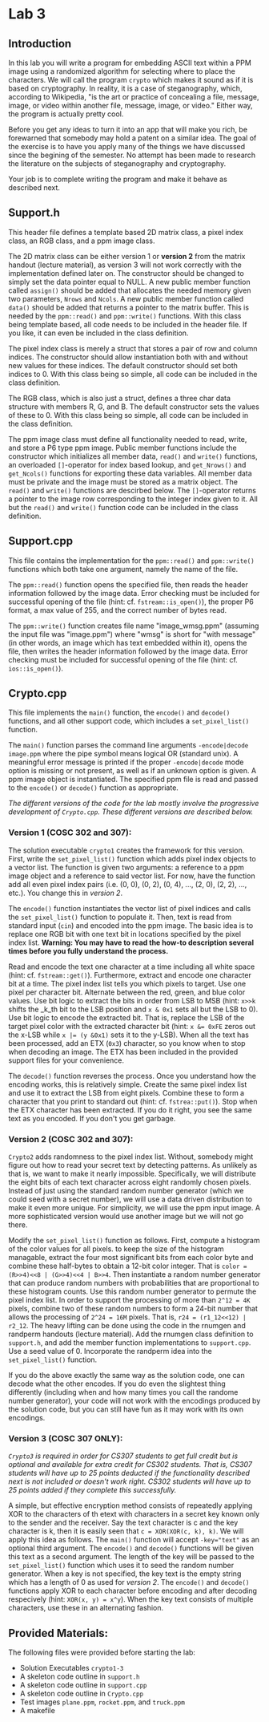 # Lab 3

## Introduction

In this lab you will write a program for embedding ASCII text within a PPM image using a randomized algorithm for selecting where to place the characters. We will call the program `crypto` which makes it sound as if it is based on cryptography. In reality, it is a case of steganography, which, according to Wikipedia, "is the art or practice of concealing a file, message, image, or video within another file, message, image, or video." Either way, the program is actually pretty cool.

Before you get any ideas to turn it into an app that will make you rich, be forewarned that somebody may hold a patent on a similar idea. The goal of the exercise is to have you apply many of the things we have discussed since the begining of the semester. No attempt has been made to research the literature on the subjects of steganography and cryptography.

Your job is to complete writing the program and make it behave as described next.

## Support.h

This header file defines a template based 2D matrix class, a pixel index class, an RGB class, and a ppm image class.

The 2D matrix class can be either version 1 or __version 2__ from the matrix handout (lecture material), as version 3 will not work correctly with the implementation defined later on. The constructor should be changed to simply set the data pointer equal to NULL. A new public member function called `assign()` should be added that allocates the needed memory given two parameters, `Nrows` and `Ncols`. A new public member function called `data()` should be added that returns a pointer to the matrix buffer. This is needed by the `ppm::read()` and `ppm::write()` functions. With this class being template based, all code needs to be included in the header file. If you like, it can even be included in the class definition.

The pixel index class is merely a struct that stores a pair of row and column indices. The constructor should allow instantiation both with and without new values for these indices. The default constructor should set both indices to 0. With this class being so simple, all code can be included in the class definition.

The RGB class, which is also just a struct, defines a three char data structure with members R, G, and B. The default constructor sets the values of these to 0. With this class being so simple, all code can be included in the class definition.

The ppm image class must define all functionality needed to read, write, and store a P6 type ppm image. Public member functions include the constructor which initializes all member data, `read()` and `write()` functions, an overloaded `[]`-operator for index based lookup, and `get_Nrows()` and `get_Ncols()` functions for exporting these data variables. All member data must be private and the image must be stored as a matrix object. The `read()` and `write()` functions are descirbed below. The `[]`-operator returns a pointer to the image row corresponding to the integer index given to it. All but the `read()` and `write()` function code can be included in the class definition.

## Support.cpp

This file contains the implementation for the `ppm::read()` and `ppm::write()` functions which both take one argument, namely the name of the file.

The `ppm::read()` function opens the specified file, then reads the header information followed by the image data. Error checking must be included for successful opening of the file (hint: cf. `fstream::is_open()`), the proper P6 format, a max value of 255, and the correct number of bytes read.

The `ppm::write()` function creates file name "image_wmsg.ppm" (assuming the input file was "image.ppm") where "wmsg" is short for "with message" (in other words, an image which has text embedded within it), opens the file, then writes the header information followed by the image data. Error checking must be included for successful opening of the file (hint: cf. `ios::is_open()`).

## Crypto.cpp

This file implements the `main()` function, the `encode()` and `decode()` functions, and all other support code, which includes a `set_pixel_list()` function.

The `main()` function parses the command line arguments `-encode|decode image.ppm` where the pipe symbol means logical OR (standard unix). A meaningful error message is printed if the proper `-encode|decode` mode option is missing or not present, as well as if an unknown option is given. A ppm image object is instantiated. The specified ppm file is read and passed to the `encode()` or `decode()` function as appropriate.

_The different versions of the code for the lab mostly involve the progressive development of _`Crypto.cpp`_. These different versions are described below._

### Version 1 (COSC 302 and 307):

The solution executable `crypto1` creates the framework for this version. First, write the `set_pixel_list()` function which adds pixel index objects to a vector list. The function is given two arguments: a reference to a ppm image object and a reference to said vector list. For now, have the function add all even pixel index pairs (i.e. (0, 0), (0, 2), (0, 4), ..., (2, 0), (2, 2), ..., etc.). You change this in _version 2_.

The `encode()` function instantiates the vector list of pixel indices and calls the `set_pixel_list()` function to populate it. Then, text is read from standard input (`cin`) and encoded into the ppm image. The basic idea is to replace one RGB bit with one text bit in locations specified by the pixel index list. __Warning: You may have to read the how-to description several times before you fully understand the process.__

Read and encode the text one character at a time including all white space (hint: cf. `fstream::get()`). Furthermore, extract and encode one character bit at a time. The pixel index list tells you which pixels to target. Use one pixel per character bit. Alternate between the red, green, and blue color values. Use bit logic to extract the bits in order from LSB to MSB (hint: `x>>k` shifts the _k_th bit to the LSB position and `x & 0x1` sets all but the LSB to 0). Use bit logic to encode the extracted bit. That is, replace the LSB of the target pixel color with the extracted character bit (hint: `x &= 0xFE` zeros out the x-LSB while `x |= (y &0x1)` sets it to the y-LSB). When all the text has been processed, add an ETX (`0x3`) character, so you know when to stop when decoding an image. The ETX has been included in the provided support files for your convenience.

The `decode()` function reverses the process. Once you understand how the encoding works, this is relatively simple. Create the same pixel index list and use it to extract the LSB from eight pixels. Combine these to form a character that you print to standard out (hint: cf. `fstrea::put()`). Stop when the ETX character has been extracted. If you do it right, you see the same text as you encoded. If you don't you get garbage.

### Version 2 (COSC 302 and 307):

`Crypto2` adds randomness to the pixel index list. Without, somebody might figure out how to read your secret text by detecting patterns. As unlikely as that is, we want to make it nearly impossible. Specifically, we will distribute the eight bits of each text character across eight randomly chosen pixels. Instead of just using the standard random number generator (which we could seed with a secret number), we will use a data driven distribution to make it even more unique. For simplicity, we will use the ppm input image. A more sophisticated version would use another image but we will not go there.

Modify the `set_pixel_list()` function as follows. First, compute a histogram of the color values for all pixels. to keep the size of the histogram managable, extract the four most significant bits from each color byte and combine these half-bytes to obtain a 12-bit color integer. That is `color = (R>>4)<<8 | (G>>4)<<4 | B>>4`. Then instantiate a random number generator that can produce random numbers with probabilities that are proportional to these histogram counts. Use this random number generator to permute the pixel index list. In order to support the processing of more than `2^12 = 4K` pixels, combine two of these random numbers to form a 24-bit number that allows the processing of `2^24 = 16M` pixels. That is, `r24 = (r1_12<<12) | r2_12`. The heavy lifting can be done using the code in the rnumgen and randperm handouts (lecture material). Add the rnumgen class definition to `support.h`, and add the member function implementations to `support.cpp`. Use a seed value of 0. Incorporate the randperm idea into the `set_pixel_list()` function.

If you do the above exactly the same way as the solution code, one can decode what the other encodes. If you do even the slightest thing differently (including when and how many times you call the randome number generator), your code will not work with the encodings produced by the solution code, but you can still have fun as it may work with its own encodings.

### Version 3 (COSC 307 ONLY):

_`Crypto3` is required in order for CS307 students to get full credit but is optional and available for extra credit for CS302 students. That is, CS307 students will have up to 25 points deducted if the functionality described next is not included or doesn't work right. CS302 students will have up to 25 points added if they complete this successfully._

A simple, but effective encryption method consists of repeatedly applying XOR to the characters of th etext with characters in a secret key known only to the sender and the receiver. Say the text character is c and the key character is k, then it is easily seen that `c = XOR(XOR(c, k), k)`. We will apply this idea as follows. The `main()` function will accept `-key="text"` as an optional third argument. The `encode()` and `decode()` functions will be given this text as a second argument. The length of the key will be passed to the `set_pixel_list()` function which uses it to seed the random number generator. When a key is not specified, the key text is the empty string which has a length of 0 as used for _version 2_. The `encode()` and `decode()` functions apply XOR to each character before encoding and after decoding respecively (hint: `XOR(x, y) = x^y`). When the key text consists of multiple characters, use these in an alternating fashion.

## Provided Materials:

The following files were provided before starting the lab:
* Solution Executables `crypto1-3`
* A skeleton code outline in `support.h`
* A skeleton code outline in `support.cpp`
* A skeleton code outline in `Crypto.cpp`
* Test images `plane.ppm`, `rocket.ppm`, and `truck.ppm`
* A makefile

